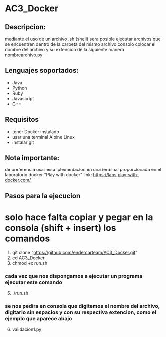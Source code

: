 # AC3_Docker
## Descripcion:
mediante el uso de un archivo .sh (shell) sera posible ejecutar archivos que se encuentren dentro de la carpeta del mismo archivo consolo colocar el nombre del archivo y su extencion de la siguiente manera nombrearchivo.py 
## Lenguajes soportados:
- Java
- Python
- Ruby
- Javascript
- C++
## Requisitos
- tener Docker instalado
- usar una terminal Alpine Linux
- instalar git
## Nota importante:
de preferencia usar esta iplementacion en una terminal proporcionada en el laboratorio docker "Play with docker" link: https://labs.play-with-docker.com/
## Pasos para la ejecucion
# solo hace falta copiar y pegar en la consola (shift + insert) los comandos
1. git clone "https://github.com/endercarteam/AC3_Docker.git"
2. cd AC3_Docker
3. chmod +x run.sh
### cada vez que nos dispongamos a ejecutar un programa ejecutar este comando   
5. ./run.sh
### se nos pedira en consola que digitemos el nombre del archivo, digitarlo sin espacios y con su respectiva extencion, como el ejemplo que aparece abajo   
6. validacion1.py
